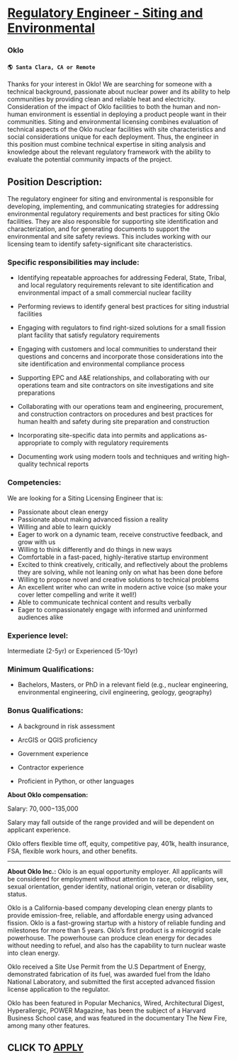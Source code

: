 # [Regulatory Engineer - Siting and Environmental ](https://www.remotewlb.com/apply/regulatory-engineer-siting-and-environmental)  
### Oklo  
#### `🌎 Santa Clara, CA or Remote`  

Thanks for your interest in Oklo! We are searching for someone with a technical background, passionate about nuclear power and its ability to help communities by providing clean and reliable heat and electricity. Consideration of the impact of Oklo facilities to both the human and non-human environment is essential in deploying a product people want in their communities. Siting and environmental licensing combines evaluation of technical aspects of the Oklo nuclear facilities with site characteristics and social considerations unique for each deployment. Thus, the engineer in this position must combine technical expertise in siting analysis and knowledge about the relevant regulatory framework with the ability to evaluate the potential community impacts of the project.

## **Position Description:**

The regulatory engineer for siting and environmental is responsible for developing, implementing, and communicating strategies for addressing environmental regulatory requirements and best practices for siting Oklo facilities. They are also responsible for supporting site identification and characterization, and for generating documents to support the environmental and site safety reviews. This includes working with our licensing team to identify safety-significant site characteristics.

### **Specific responsibilities may include:**

  * Identifying repeatable approaches for addressing Federal, State, Tribal, and local regulatory requirements relevant to site identification and environmental impact of a small commercial nuclear facility

  * Performing reviews to identify general best practices for siting industrial facilities

  * Engaging with regulators to find right-sized solutions for a small fission plant facility that satisfy regulatory requirements

  * Engaging with customers and local communities to understand their questions and concerns and incorporate those considerations into the site identification and environmental compliance process

  * Supporting EPC and A&E relationships, and collaborating with our operations team and site contractors on site investigations and site preparations

  * Collaborating with our operations team and engineering, procurement, and construction contractors on procedures and best practices for human health and safety during site preparation and construction

  * Incorporating site-specific data into permits and applications as-appropriate to comply with regulatory requirements

  * Documenting work using modern tools and techniques and writing high-quality technical reports

### **Competencies:**

We are looking for a Siting Licensing Engineer that is:

  * Passionate about clean energy
  * Passionate about making advanced fission a reality
  * Willing and able to learn quickly
  * Eager to work on a dynamic team, receive constructive feedback, and grow with us
  * Willing to think differently and do things in new ways
  * Comfortable in a fast-paced, highly-iterative startup environment
  * Excited to think creatively, critically, and reflectively about the problems they are solving, while not leaning only on what has been done before
  * Willing to propose novel and creative solutions to technical problems
  * An excellent writer who can write in modern active voice (so make your cover letter compelling and write it well!)
  * Able to communicate technical content and results verbally
  * Eager to compassionately engage with informed and uninformed audiences alike

### **Experience level:**

Intermediate (2-5yr) or Experienced (5-10yr)

### **Minimum Qualifications:**

  * Bachelors, Masters, or PhD in a relevant field (e.g., nuclear engineering, environmental engineering, civil engineering, geology, geography)

### **Bonus Qualifications:**

  * A background in risk assessment

  * ArcGIS or QGIS proficiency

  * Government experience

  * Contractor experience

  * Proficient in Python, or other languages

**About Oklo compensation:**

Salary: $70,000-$135,000

Salary may fall outside of the range provided and will be dependent on applicant experience.

Oklo offers flexible time off, equity, competitive pay, 401k, health insurance, FSA, flexible work hours, and other benefits.

* * *

**About Oklo Inc.:** Oklo is an equal opportunity employer. All applicants will be considered for employment without attention to race, color, religion, sex, sexual orientation, gender identity, national origin, veteran or disability status.

Oklo is a California-based company developing clean energy plants to provide emission-free, reliable, and affordable energy using advanced fission. Oklo is a fast-growing startup with a history of reliable funding and milestones for more than 5 years. Oklo’s first product is a microgrid scale powerhouse. The powerhouse can produce clean energy for decades without needing to refuel, and also has the capability to turn nuclear waste into clean energy.

Oklo received a Site Use Permit from the U.S Department of Energy, demonstrated fabrication of its fuel, was awarded fuel from the Idaho National Laboratory, and submitted the first accepted advanced fission license application to the regulator.

Oklo has been featured in Popular Mechanics, Wired, Architectural Digest, Hyperallergic, POWER Magazine, has been the subject of a Harvard Business School case, and was featured in the documentary The New Fire, among many other features.

  
## CLICK TO [APPLY](https://www.remotewlb.com/apply/regulatory-engineer-siting-and-environmental)

